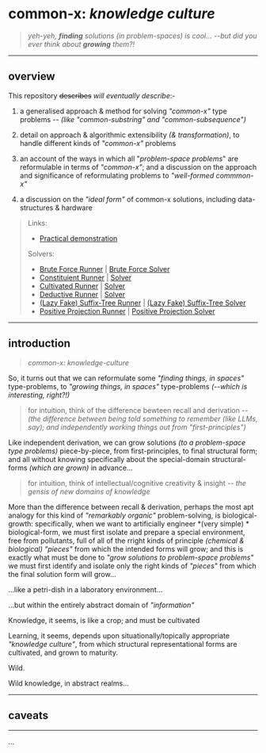 # common-x: *knowledge culture*

> *yeh-yeh, **finding** solutions (in problem-spaces) is cool... --but did you ever think about **growing** them?!*

---

## overview

This repository ~~describes~~ *will eventually describe*:-

1. a generalised approach & method for solving *"common-x"* type problems -- *(like "common-substring" and "common-subsequence")*

2. detail on approach & algorithmic extensibility *(& transformation)*, to handle different kinds of *"common-x"* problems

3. an account of the ways in which all "*problem-space problems*" are reformulable in terms of *"common-x"*; and a discussion on the approach and significance of reformulating problems to *"well-formed commmon-x"*

4. a discussion on the *"ideal form"* of common-x solutions, including data-structures & hardware

> Links:
> - [Practical demonstration](./src/main.ts)
> 
> Solvers:
>  - [Brute Force Runner](./src/runners/bruteForceRunner.ts) | [Brute Force Solver](./src/solvers/BruteForceSolver.ts)
>  - [Constituient Runner](./src/runners/constituientRunner.ts) | [Solver](./src/solvers/ConstituientSolver.ts)
>  - [Cultivated Runner](./src/runners/cultivatedRunner.ts) | [Solver](./src/solvers/CultivatedSolver.ts)
>  - [Deductive Runner](./src/runners/deductiveRunner.ts) | [Solver](./src/solvers/DeductiveResolver.ts)
>  - [(Lazy Fake) Suffix-Tree Runner](./src/runners/lazyFakeSuffixTreeRunner.ts) | [(Lazy Fake) Suffix-Tree Solver](./src/solvers/LazyFakeSuffixTreeSolver.ts)
>  - [Positive Projection Runner](./src/runners/projectionSolver.ts) | [Positive Projection Solver](./src/solvers/ProjectionSolver.ts)

---

## introduction
> *common-x: knowledge-culture*

So, it turns out that we can reformulate some *"finding things, in spaces"* type-problems, to *"growing things, in spaces"* type-problems *(--which is interesting, right?!)*

> for intuition, think of the difference bewteen recall and derivation -- *(the difference between being told something to remember (like LLMs, say); and independently working things out from "first-principles")*

Like independent derivation, we can grow solutions *(to a problem-space type problems)* piece-by-piece, from first-principles, to final structural form; and all without knowing specifically about the special-domain structural-forms *(which are grown)* in advance...

> for intuition, think of intellectual/cognitive creativity & insight -- *the gensis of new domains of knowledge*

More than the difference between recall & derivation, perhaps the most apt analogy for this kind of *"remarkably organic"* problem-solving, is biological-growth: specifically, when we want to artificially engineer *(very simple) * biological-form, we must first isolate and prepare a special environment, free from pollutants, full of all of the rright kinds of principle *(chemical & biological)* *"pieces"* from which the intended forms will grow; and this is exactly what must be done to *"grow solutions to problem-space problems"* we must first identify and isolate only the right kinds of *"pieces"* from which the final solution form will grow...

...like a petri-dish in a laboratory environment...

...but within the entirely abstract domain of *"information"*

Knowledge, it seems, is like a crop; and must be cultivated

Learning, it seems, depends upon situationally/topically appropriate *"knowledge culture"*, from which structural representational forms are cultivated, and grown to maturity.

Wild.

Wild knowledge, in abstract realms...

---

## caveats

---

...


